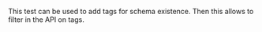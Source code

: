 This test can be used to add tags for schema existence. Then this allows to filter in the API on tags.